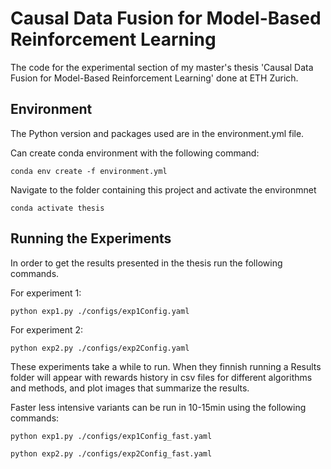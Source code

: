 # Causal Data Fusion for Model-Based Reinforcement Learning

The code for the experimental section of my master's thesis 'Causal Data Fusion for Model-Based Reinforcement Learning' done at ETH Zurich.

## Environment

The Python version and packages used are in the environment.yml file. 

Can create conda environment with the following command:

`conda env create -f environment.yml`

Navigate to the folder containing this project and activate the environmnet

`conda activate thesis`

## Running the Experiments

In order to get the results presented in the thesis run the following commands.

For experiment 1:

`python exp1.py ./configs/exp1Config.yaml`

For experiment 2:

`python exp2.py ./configs/exp2Config.yaml`

These experiments take a while to run. When they finnish running a Results folder will appear with rewards history in csv files for different algorithms and methods, and plot images that summarize the results. 

Faster less intensive variants can be run in 10-15min using the following commands:

`python exp1.py ./configs/exp1Config_fast.yaml`

`python exp2.py ./configs/exp2Config_fast.yaml`
